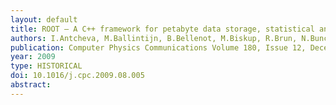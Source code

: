 ```yaml
---
layout: default
title: ROOT — A C++ framework for petabyte data storage, statistical analysis and visualization
authors: I.Antcheva, M.Ballintijn, B.Bellenot, M.Biskup, R.Brun, N.Buncic, Ph.Canal, D.Casadei, O.Couet, V.Fine, L.Franco, G.Ganis, A.Gheata, D.Gonzalez Maline, M.Goto, J.Iwaszkiewicz, A.Kreshuk, M.Segura, R.Maunder, L.Moneta and M.Tadel
publication: Computer Physics Communications Volume 180, Issue 12, December 2009, Pages 2499-2512
year: 2009
type: HISTORICAL
doi: 10.1016/j.cpc.2009.08.005
abstract:
---
```

